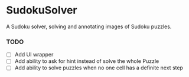 # SudokuSolver
A Sudoku solver, solving and annotating images of Sudoku puzzles.

### TODO
- [ ] Add UI wrapper
- [ ] Add ability to ask for hint instead of solve the whole Puzzle
- [ ] Add ability to solve puzzles when no one cell has a definite next step 
